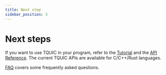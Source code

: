 ```yaml
---
title: Next step
sidebar_position: 3
---
```


# Next steps

If you want to use TQUIC in your program, refer to the [Tutorial](../category/tutorial/)
and the [API Reference](../category/api-reference/).
The current TQUIC APIs are available for C/C++/Rust languages.

[FAQ](../category/frequently-asked-questions/) covers some frequently asked questions.


